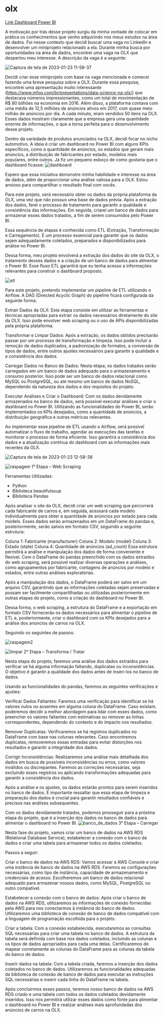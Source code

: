 # olx

[Link Dashboard Power BI](https://app.powerbi.com/view?r=eyJrIjoiN2QwNGQ4MzItY2JlYS00MDEwLTgwOWMtNzM4NzRkOTJmMDhiIiwidCI6IjRhZDg5MTMyLWFmZWQtNDdhNC1hZjA3LWE4NDYxZTU0NmQ0NCJ9)

A motivação por trás desse projeto surgiu da minha vontade de colocar em prática os conhecimentos que venho adquirindo nos meus estudos na área de dados. Foi nesse contexto que decidi buscar uma vaga no LinkedIn e desenvolver um miniprojeto relacionado a ela. Durante minha busca por oportunidades na área de dados, encontrei uma vaga na OLX que despertou meu interesse. A descrição da vaga é a seguinte:

![Captura de tela de 2023-01-23 11-58-37](https://user-images.githubusercontent.com/64050213/214082540-f101c3e2-fff9-4b2a-9895-97d986fca47e.png)


Decidi criar esse miniprojeto com base na vaga mencionada e comecei fazendo uma breve pesquisa sobre a OLX. Durante essa pesquisa, encontrei uma apresentação muito interessante (https://www.infoq.com/br/presentations/data-science-na-olx/) que destacava números impressionantes, como um total de movimentação de R$ 80 bilhões na economia em 2016. Além disso, a plataforma contava com uma média de 12,5 milhões de anúncios ativos em 2017, com quase meio milhão de anúncios por dia. A cada minuto, eram vendidos 50 itens na OLX. Esses dados mostram claramente que a empresa gera uma quantidade enorme de informações, o que a torna perfeita para o desenvolvimento desse projeto.

Dentro da variedade de produtos anunciados na OLX, decidi focar no nicho automotivo. A ideia é criar um dashboard no Power BI com alguns KPIs específicos, como a quantidade de anúncios, os estados que geram mais anúncios, a distribuição de fabricantes por estado, modelos mais populares, entre outros. Já fiz um pequeno esboço de como gostaria que o dashboard ficasse: 
![dashboard](https://user-images.githubusercontent.com/64050213/214081770-0f9aeb50-fad6-4ebd-ad1b-f6d71d9fa616.png)

Espero que essa iniciativa demonstre minha habilidade e interesse na área de dados, além de proporcionar uma análise valiosa para a OLX. Estou ansioso para compartilhar o resultado final com vocês.


Para este projeto, será necessário obter os dados da própria plataforma da OLX, uma vez que não possuo uma base de dados prévia. Após a extração dos dados, farei o processo de tratamento para garantir a qualidade e consistência das informações. Em seguida, criarei um banco de dados para armazenar esses dados tratados, a fim de serem consumidos pelo Power BI.

Essa sequência de etapas é conhecida como ETL (Extração, Transformação e Carregamento). É um processo essencial para garantir que os dados sejam adequadamente coletados, preparados e disponibilizados para análise no Power BI.

Dessa forma, meu projeto envolverá a extração dos dados do site da OLX, o tratamento desses dados e a criação de um banco de dados para alimentar o Power BI. Esse fluxo ETL garantirá que eu tenha acesso a informações relevantes para construir o dashboard proposto.

![etl](https://user-images.githubusercontent.com/64050213/214081760-652cc3b9-80e6-4924-a8e6-0638052b158d.png)


Para este projeto, pretendo implementar um pipeline de ETL utilizando o Airflow. A DAG (Directed Acyclic Graph) do pipeline ficará configurada da seguinte forma:

Extrair Dados da OLX: Esta etapa consiste em utilizar as ferramentas e técnicas apropriadas para extrair os dados necessários diretamente do site da OLX. Isso pode envolver web scraping ou o uso de APIs disponibilizadas pela própria plataforma.

Transformar e Limpar Dados: Após a extração, os dados obtidos precisarão passar por um processo de transformação e limpeza. Isso pode incluir a remoção de dados duplicados, a padronização de formatos, a conversão de tipos de dados, entre outros ajustes necessários para garantir a qualidade e a consistência dos dados.

Carregar Dados no Banco de Dados: Nesta etapa, os dados tratados serão carregados em um banco de dados adequado para o armazenamento e consumo posterior. Isso pode ser um banco de dados relacional como MySQL ou PostgreSQL, ou até mesmo um banco de dados NoSQL, dependendo da natureza dos dados e dos requisitos do projeto.

Executar Análises e Criar o Dashboard: Com os dados devidamente armazenados no banco de dados, será possível executar análises e criar o dashboard no Power BI. Utilizando as funcionalidades do Power BI, serão implementados os KPIs desejados, como a quantidade de anúncios, a distribuição geográfica e outras métricas relevantes.

Ao implementar esse pipeline de ETL usando o Airflow, será possível automatizar o fluxo de trabalho, agendar as execuções das tarefas e monitorar o processo de forma eficiente. Isso garantirá a consistência dos dados e a atualização contínua do dashboard com as informações mais recentes da OLX.

![Captura de tela de 2023-01-23 12-58-38](https://user-images.githubusercontent.com/64050213/214086646-add4e0ad-eefd-4091-b639-b39f9fe8d8bb.png)


![raspagem](https://user-images.githubusercontent.com/64050213/214081756-f168b009-d3db-41a1-9424-985b73eb8409.png) 1° Etapa – Web Scraping

Ferramentas Utilizadas:



*   Python
*   Biblioteca beautifulsoup
*   Biblioteca Pandas

Após analisar o site da OLX, decidi criar um web scraping que percorrerá cada fabricante de carros e, em seguida, acessará cada modelo individualmente para obter a quantidade de anúncios por estado para cada modelo. Esses dados serão armazenados em um DataFrame do pandas e, posteriormente, serão salvos em formato CSV, seguindo a seguinte estrutura:

Coluna 1: Fabricante (manufacturer)
Coluna 2: Modelo (model)
Coluna 3: Estado (state)
Coluna 4: Quantidade de anúncios (ad_count)
Essa estrutura permitirá a análise e manipulação dos dados de forma conveniente e flexível. Com o DataFrame do pandas preenchido com os dados extraídos do web scraping, será possível realizar diversas operações e análises, como agrupamentos por fabricante, contagens de anúncios por modelo e estados, entre outras análises exploratórias.

Após a manipulação dos dados, o DataFrame poderá ser salvo em um arquivo CSV, garantindo que as informações coletadas sejam preservadas e possam ser facilmente compartilhadas ou utilizadas posteriormente em outras etapas do projeto, como a criação do dashboard no Power BI.

Dessa forma, o web scraping, a estrutura do DataFrame e a exportação em formato CSV fornecerão os dados necessários para alimentar o pipeline de ETL e, posteriormente, criar o dashboard com os KPIs desejados para a análise dos anúncios de carros na OLX.

Seguindo os seguintes de passos:

![raspagem2](https://user-images.githubusercontent.com/64050213/214081731-a4d34fed-054a-4a3b-ae7a-0db9d2baf85d.png)

![limpar](https://user-images.githubusercontent.com/64050213/214081757-427c351e-db38-4f11-bbed-0eb7298ba921.png) 2° Etapa – Transforma / Tratar


Nesta etapa do projeto, faremos uma análise dos dados extraídos para verificar se há alguma informação faltando, duplicatas ou inconsistências. O objetivo é garantir a qualidade dos dados antes de inseri-los no banco de dados.

Usando as funcionalidades do pandas, faremos as seguintes verificações e ajustes:

Verificar Dados Faltantes: Faremos uma verificação para identificar se há valores nulos ou ausentes em alguma coluna do DataFrame. Caso existam, poderemos decidir a melhor abordagem para lidar com esses dados, como preencher os valores faltantes com estimativas ou remover as linhas correspondentes, dependendo do contexto e do impacto nos resultados.

Remover Duplicatas: Verificaremos se há registros duplicados no DataFrame com base nas colunas relevantes. Caso encontremos duplicatas, removeremos essas entradas para evitar distorções nos resultados e garantir a integridade dos dados.

Corrigir Inconsistências: Realizaremos uma análise mais detalhada dos dados em busca de possíveis inconsistências ou erros, como valores inválidos ou discrepantes. Faremos as correções necessárias, seja excluindo esses registros ou aplicando transformações adequadas para garantir a consistência dos dados.

Após a análise e os ajustes, os dados estarão prontos para serem inseridos no banco de dados. É importante ressaltar que essa etapa de limpeza e preparação dos dados é crucial para garantir resultados confiáveis e precisos nas análises subsequentes.

Com os dados devidamente tratados, podemos prosseguir para a próxima etapa do projeto, que é a inserção dos dados no banco de dados para alimentar o dashboard no Power BI.
![banco_de_dados](https://user-images.githubusercontent.com/64050213/214081771-4cc89a06-3475-40a4-b1b1-22e515fcaa3f.png) 3° Etapa – Carregar

Nesta fase do projeto, vamos criar um banco de dados na AWS RDS (Relational Database Service), estabelecer a conexão com o banco de dados e criar uma tabela para armazenar todos os dados coletados.

Passos a seguir:

Criar o banco de dados na AWS RDS: Vamos acessar a AWS Console e criar uma instância de banco de dados na AWS RDS. Faremos as configurações necessárias, como tipo de instância, capacidade de armazenamento e credenciais de acesso. Escolheremos um banco de dados relacional adequado para armazenar nossos dados, como MySQL, PostgreSQL ou outro compatível.

Estabelecer a conexão com o banco de dados: Após criar o banco de dados na AWS RDS, utilizaremos as informações de conexão fornecidas pela AWS para nos conectarmos à instância do banco de dados. Utilizaremos uma biblioteca de conexão de banco de dados compatível com a linguagem de programação escolhida para o projeto.

Criar a tabela: Com a conexão estabelecida, executaremos as consultas SQL necessárias para criar uma tabela no banco de dados. A estrutura da tabela será definida com base nos dados coletados, incluindo as colunas e os tipos de dados apropriados para cada uma delas. Certificaremos de mapear corretamente as colunas do DataFrame para as colunas da tabela do banco de dados.

Inserir dados na tabela: Com a tabela criada, faremos a inserção dos dados coletados no banco de dados. Utilizaremos as funcionalidades adequadas da biblioteca de conexão de banco de dados para executar as instruções SQL necessárias e inserir cada linha do DataFrame na tabela.

Após concluirmos esses passos, teremos nosso banco de dados na AWS RDS criado e uma tabela com todos os dados coletados devidamente inseridos. Isso nos permitirá utilizar esses dados como fonte para alimentar o dashboard no Power BI e realizar análises mais aprofundadas dos anúncios de carros na OLX.





